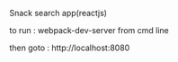 Snack search app(reactjs)

to run : webpack-dev-server from cmd line

then goto : http://localhost:8080